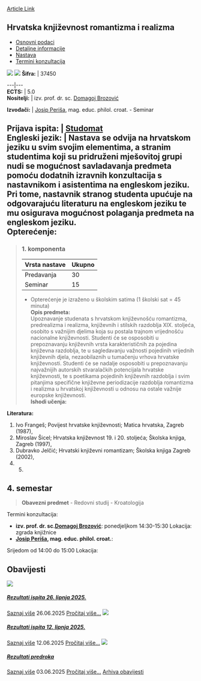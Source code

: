 [Article Link](https://www.fhs.hr/predmet/hkrr)

## Hrvatska književnost romantizma i realizma
  * [Osnovni podaci](https://www.fhs.hr/predmet/hkrr#v1id-523752_975455_1_0 "Osnovni podaci")
  * [Detaljne informacije](https://www.fhs.hr/predmet/hkrr#v1id-523752_975455_1_1 "Detaljne informacije")
  * [Nastava](https://www.fhs.hr/predmet/hkrr#v1id-523752_975455_1_2 "Nastava")
  * [Termini konzultacija](https://www.fhs.hr/predmet/hkrr#v1id-523752_975455_1_3 "Termini konzultacija")


[![](https://www.fhs.hr/img/flags/gif/hr.gif)](https://www.fhs.hr/predmet/hkrr) [![](https://www.fhs.hr/img/flags/gif/gb.gif)](https://www.fhs.hr/en/course/rarcl)
**Šifra:** |  37450  
  
---|---  
**ECTS:** |  5.0   
**Nositelji:** |  izv. prof. dr. sc. [Domagoj Brozović](https://www.fhs.hr/djelatnik/domagoj.brozovic)   
  
**Izvođači:** |  [Josip Periša](https://www.fhs.hr/djelatnik/josip.perisa), mag. educ. philol. croat. - Seminar  
  
**Prijava ispita:** |  [Studomat](http://www.isvu.hr/studomat)  
**Engleski jezik:** |  Nastava se odvija na hrvatskom jeziku u svim svojim elementima, a stranim studentima koji su pridruženi mješovitoj grupi nudi se mogućnost savladavanja predmeta pomoću dodatnih izravnih konzultacija s nastavnikom i asistentima na engleskom jeziku. Pri tome, nastavnik stranog studenta upućuje na odgovarajuću literaturu na engleskom jeziku te mu osigurava mogućnost polaganja predmeta na engleskom jeziku.   
**Opterećenje:**  
---  
> ### 1. komponenta
> | Vrsta nastave | Ukupno  
> ---|---  
> Predavanja | 30  
> Seminar | 15  
> * Opterećenje je izraženo u školskim satima (1 školski sat = 45 minuta)   
**Opis predmeta:**  
> Upoznavanje studenata s hrvatskom književnošću romantizma, predrealizma i realizma, književnih i stilskih razdoblja XIX. stoljeća, osobito s važnijim djelima koja su postala trajnom vrijednošću nacionalne književnosti. Studenti će se osposobiti u prepoznavanju književnih vrsta karakterističnih za pojedina književna razdoblja, te u sagledavanju važnosti pojedinih vrijednih književnih djela, nezaobilaznih u tumačenju vrhova hrvatske književnosti. Studenti će se nadalje osposobiti u prepoznavanju najvažnijih autorskih stvaralačkih potencijala hrvatske književnosti, te s poetikama pojedinih književnih razdoblja i svim pitanjima specifične književne periodizacije razdoblja romantizma i realizma u hrvatskoj književnosti u odnosu na ostale važnije europske književnosti.  
**Ishodi učenja:**  

  
**Literatura:**  
  1. Ivo Frangeš; Povijest hrvatske književnosti; Matica hrvatska, Zagreb (1987), 
  2. Miroslav Šicel; Hrvatska književnost 19. i 20. stoljeća; Školska knjiga, Zagreb (1997), 
  3. Dubravko Jelčić; Hrvatski književni romantizam; Školska knjiga Zagreb (2002), 
  4.   5. 
  
**4. semestar**  
---  
> **Obavezni predmet** - Redovni studij - Kroatologija  
>   
Termini konzultacija: 
  * **izv. prof. dr. sc.[Domagoj Brozović](https://www.fhs.hr/djelatnik/domagoj.brozovic)**: 
ponedjeljkom 14:30-15:30
Lokacija: zgrada knjižnice 
  * **[Josip Periša](https://www.fhs.hr/djelatnik/josip.perisa), mag. educ. philol. croat.**: 
  
Srijedom od 14:00 do 15:00
Lokacija: 


## Obavijesti
[ ![](https://www.fhs.hr/_pub/themes_static/hrstud2024/default/img/default_news.jpg) ](https://www.fhs.hr/predmet/hkrr?@=21tgf#news_81543)
#####  [Rezultati ispita 26. lipnja 2025.](https://www.fhs.hr/predmet/hkrr?@=21tgf#news_81543)
[Saznaj više](https://www.fhs.hr/predmet/hkrr?@=21tgf#news_81543)
26.06.2025
[Pročitaj više...](https://www.fhs.hr/predmet/hkrr?@=21tgf#news_81543 "Pročitaj obavijest: Rezultati ispita 26. lipnja 2025.")
[ ![](https://www.fhs.hr/_pub/themes_static/hrstud2024/default/img/default_news.jpg) ](https://www.fhs.hr/predmet/hkrr?@=21tdz#news_81543)
#####  [Rezultati ispita 12. lipnja 2025.](https://www.fhs.hr/predmet/hkrr?@=21tdz#news_81543)
[Saznaj više](https://www.fhs.hr/predmet/hkrr?@=21tdz#news_81543)
12.06.2025
[Pročitaj više...](https://www.fhs.hr/predmet/hkrr?@=21tdz#news_81543 "Pročitaj obavijest: Rezultati ispita 12. lipnja 2025.")
[ ![](https://www.fhs.hr/_pub/themes_static/hrstud2024/default/img/default_news.jpg) ](https://www.fhs.hr/predmet/hkrr?@=21tay#news_81543)
#####  [Rezultati predroka](https://www.fhs.hr/predmet/hkrr?@=21tay#news_81543)
[Saznaj više](https://www.fhs.hr/predmet/hkrr?@=21tay#news_81543)
03.06.2025
[Pročitaj više...](https://www.fhs.hr/predmet/hkrr?@=21tay#news_81543 "Pročitaj obavijest: Rezultati predroka")
[Arhiva obavijesti](https://www.fhs.hr/predmet/hkrr?@=20p7n#news_81543 "Arhiva obavijesti")
